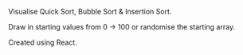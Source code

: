 Visualise Quick Sort, Bubble Sort & Insertion Sort.

Draw in starting values from 0 -> 100 or randomise the starting array.

Created using React.
